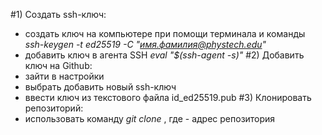 #1) Создать ssh-ключ:
- создать ключ на компьютере при помощи терминала и команды *ssh-keygen -t ed25519 -C "имя.фамилия@phystech.edu"*
- добавить ключ в агента SSH *eval "$(ssh-agent -s)"*
#2) Добавить ключ на Github:
- зайти в настройки
- выбрать добавить новый ssh-ключ
- ввести ключ из текстового файла id_ed25519.pub
#3) Клонировать репозиторий:
- использовать команду *git clone <url>*, где <url> - адрес репозитория